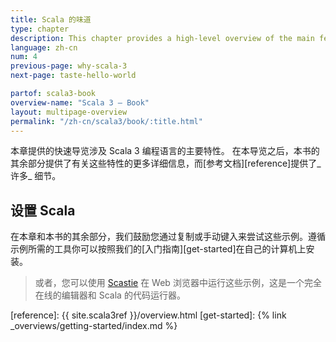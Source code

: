 ```yaml
---
title: Scala 的味道
type: chapter
description: This chapter provides a high-level overview of the main features of the Scala 3 programming language.
language: zh-cn
num: 4
previous-page: why-scala-3
next-page: taste-hello-world

partof: scala3-book
overview-name: "Scala 3 — Book"
layout: multipage-overview
permalink: "/zh-cn/scala3/book/:title.html"
---
```



本章提供的快速导览涉及 Scala 3 编程语言的主要特性。
在本导览之后，本书的其余部分提供了有关这些特性的更多详细信息，而[参考文档][reference]提供了_许多_ 细节。

## 设置 Scala

在本章和本书的其余部分，我们鼓励您通过复制或手动键入来尝试这些示例。遵循示例所需的工具你可以按照我们的[入门指南][get-started]在自己的计算机上安装。

> 或者，您可以使用 [Scastie](https://scastie.scala-lang.org) 在 Web 浏览器中运行这些示例，这是一个完全在线的编辑器和 Scala 的代码运行器。

[reference]: {{ site.scala3ref }}/overview.html
[get-started]: {% link _overviews/getting-started/index.md %}
